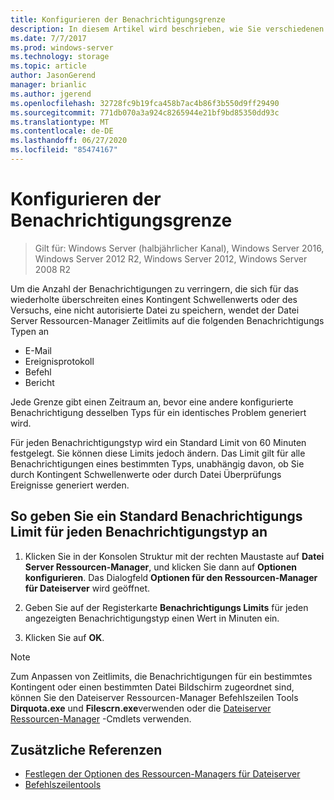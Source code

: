 ```yaml
---
title: Konfigurieren der Benachrichtigungsgrenze
description: In diesem Artikel wird beschrieben, wie Sie verschiedenen Benachrichtigungs Typen Zeitlimits hinzufügen.
ms.date: 7/7/2017
ms.prod: windows-server
ms.technology: storage
ms.topic: article
author: JasonGerend
manager: brianlic
ms.author: jgerend
ms.openlocfilehash: 32728fc9b19fca458b7ac4b86f3b550d9ff29490
ms.sourcegitcommit: 771db070a3a924c8265944e21bf9bd85350dd93c
ms.translationtype: MT
ms.contentlocale: de-DE
ms.lasthandoff: 06/27/2020
ms.locfileid: "85474167"
---
```

# <a name="configure-notification-limits"></a>Konfigurieren der Benachrichtigungsgrenze

> Gilt für: Windows Server (halbjährlicher Kanal), Windows Server 2016, Windows Server 2012 R2, Windows Server 2012, Windows Server 2008 R2

Um die Anzahl der Benachrichtigungen zu verringern, die sich für das wiederholte überschreiten eines Kontingent Schwellenwerts oder des Versuchs, eine nicht autorisierte Datei zu speichern, wendet der Datei Server Ressourcen-Manager Zeitlimits auf die folgenden Benachrichtigungs Typen an

-   E-Mail
-   Ereignisprotokoll
-   Befehl
-   Bericht

Jede Grenze gibt einen Zeitraum an, bevor eine andere konfigurierte Benachrichtigung desselben Typs für ein identisches Problem generiert wird.

Für jeden Benachrichtigungstyp wird ein Standard Limit von 60 Minuten festgelegt. Sie können diese Limits jedoch ändern. Das Limit gilt für alle Benachrichtigungen eines bestimmten Typs, unabhängig davon, ob Sie durch Kontingent Schwellenwerte oder durch Datei Überprüfungs Ereignisse generiert werden.

## <a name="to-specify-a-standard-notification-limit-for-each-notification-type"></a>So geben Sie ein Standard Benachrichtigungs Limit für jeden Benachrichtigungstyp an

1.  Klicken Sie in der Konsolen Struktur mit der rechten Maustaste auf **Datei Server Ressourcen-Manager**, und klicken Sie dann auf **Optionen konfigurieren**. Das Dialogfeld **Optionen für den Ressourcen-Manager für Dateiserver** wird geöffnet.

2.  Geben Sie auf der Registerkarte **Benachrichtigungs Limits** für jeden angezeigten Benachrichtigungstyp einen Wert in Minuten ein.

3.  Klicken Sie auf **OK**.

> [!Note]
> Zum Anpassen von Zeitlimits, die Benachrichtigungen für ein bestimmtes Kontingent oder einen bestimmten Datei Bildschirm zugeordnet sind, können Sie den Dateiserver Ressourcen-Manager Befehlszeilen Tools **Dirquota.exe** und **Filescrn.exe**verwenden oder die [Dateiserver Ressourcen-Manager](https://technet.microsoft.com/itpro/powershell/windows/fileserverresourcemanager/fileserverresourcemanager) -Cmdlets verwenden.

## <a name="additional-references"></a>Zusätzliche Referenzen

-   [Festlegen der Optionen des Ressourcen-Managers für Dateiserver](setting-file-server-resource-manager-options.md)
-   [Befehlszeilentools](command-line-tools.md)
